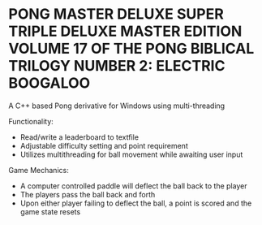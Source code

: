 # PONG MASTER DELUXE SUPER TRIPLE DELUXE MASTER EDITION VOLUME 17 OF THE PONG BIBLICAL TRILOGY NUMBER 2: ELECTRIC BOOGALOO 

A C++ based Pong derivative for Windows using multi-threading

Functionality:

- Read/write a leaderboard to textfile
- Adjustable difficulty setting and point requirement
- Utilizes multithreading for ball movement while awaiting user input

Game Mechanics:

- A computer controlled paddle will deflect the ball back to the player
- The players pass the ball back and forth
- Upon either player failing to deflect the ball, a point is scored and the game state resets

